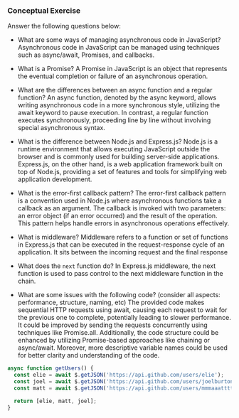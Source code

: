 ### Conceptual Exercise

Answer the following questions below:

- What are some ways of managing asynchronous code in JavaScript?
  Asynchronous code in JavaScript can be managed using techniques such as async/await, Promises, and callbacks.

- What is a Promise?
  A Promise in JavaScript is an object that represents the eventual completion or failure of an asynchronous operation.

- What are the differences between an async function and a regular function?
  An async function, denoted by the async keyword, allows writing asynchronous code in a more synchronous style, utilizing the await keyword to pause execution. In contrast, a regular function executes synchronously, proceeding line by line without involving special asynchronous syntax.

- What is the difference between Node.js and Express.js?
Node.js is a runtime environment that allows executing JavaScript outside the browser and is commonly used for building server-side applications. Express.js, on the other hand, is a web application framework built on top of Node.js, providing a set of features and tools for simplifying web application development.

- What is the error-first callback pattern?
The error-first callback pattern is a convention used in Node.js where asynchronous functions take a callback as an argument. The callback is invoked with two parameters: an error object (if an error occurred) and the result of the operation. This pattern helps handle errors in asynchronous operations effectively.

- What is middleware?
Middleware refers to a function or set of functions in Express.js that can be executed in the request-response cycle of an application. It sits between the incoming request and the final response

- What does the `next` function do?
In Express.js middleware, the next function is used to pass control to the next middleware function in the chain.

- What are some issues with the following code? (consider all aspects: performance, structure, naming, etc)
  The provided code makes sequential HTTP requests using await, causing each request to wait for the previous one to complete, potentially leading to slower performance. It could be improved by sending the requests concurrently using techniques like Promise.all. Additionally, the code structure could be enhanced by utilizing Promise-based approaches like chaining or async/await. Moreover, more descriptive variable names could be used for better clarity and understanding of the code.

```js
async function getUsers() {
  const elie = await $.getJSON('https://api.github.com/users/elie');
  const joel = await $.getJSON('https://api.github.com/users/joelburton');
  const matt = await $.getJSON('https://api.github.com/users/mmmaaatttttt');

  return [elie, matt, joel];
}
```
